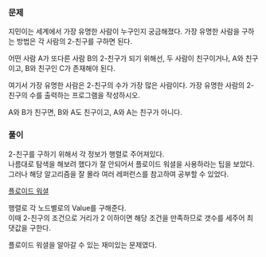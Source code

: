 ### 문제

지민이는 세계에서 가장 유명한 사람이 누구인지 궁금해졌다. 가장 유명한 사람을 구하는 방법은 각 사람의 2-친구를 구하면 된다.    

어떤 사람 A가 또다른 사람 B의 2-친구가 되기 위해선, 두 사람이 친구이거나, A와 친구이고, B와 친구인 C가 존재해야 된다.    

여기서 가장 유명한 사람은 2-친구의 수가 가장 많은 사람이다. 가장 유명한 사람의 2-친구의 수를 출력하는 프로그램을 작성하시오.

A와 B가 친구면, B와 A도 친구이고, A와 A는 친구가 아니다.


### 풀이

2-친구를 구하기 위해서 각 정보가 행렬로 주어져있다.   
나름대로 탐색을 해보려 했다가 잘 안되어서 플로이드 워셜을 사용하라는 팁을 보았다.   
그러나 해당 알고리즘을 잘 몰라 여러 레퍼런스를 참고하여 공부할 수 있었다.   

[플로이드 워셜](https://velog.io/@suk13574/%EC%95%8C%EA%B3%A0%EB%A6%AC%EC%A6%98Java-%ED%94%8C%EB%A1%9C%EC%9D%B4%EB%93%9C-%EC%99%80%EC%83%ACFloyd-Warshall-%EC%95%8C%EA%B3%A0%EB%A6%AC%EC%A6%98)   

행렬로 각 노드별로의 Value를 구해준다.   
이때 2-친구의 조건으로 거리가 2 이하이면 해당 조건을 만족하므로 갯수를 세주어 최댓값을 구한다.   

플로이드 워셜을 알아갈 수 있는 재미있는 문제였다.   
